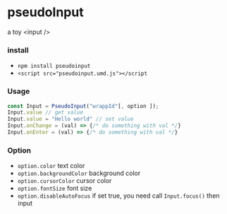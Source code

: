 # pseudoInput
a toy &lt;input />

### install
- `npm install pseudoinput`
- `<script src="pseudoinput.umd.js"></script`
### Usage
``` javascript
const Input = PseudoInput("wrappId"[, option ]);
Input.value // get value
Input.value = "Hello world" // set value
Input.onChange = (val) => {/* do something with val */}
Input.onEnter = (val) => {/* do something with val */}
```

### Option
- `option.color` text color
- `option.backgroundColor` background color
- `option.cursorColor` cursor color
- `option.fontSize` font size
- `option.disableAutoFocus` if set true, you need call `Input.focus()` then input
